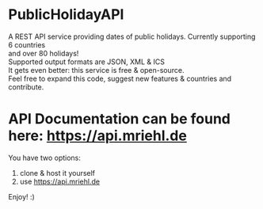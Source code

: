 # PublicHolidayAPI
A REST API service providing dates of public holidays. Currently supporting 6 countries  
and over 80 holidays!  
Supported output formats are JSON, XML & ICS  
It gets even better: this service is free & open-source.  
Feel free to expand this code, suggest new features & countries and contribute.  

# API Documentation can be found here: https://api.mriehl.de

You have two options:  
1. clone & host it yourself  
2. use https://api.mriehl.de  

Enjoy! :)  
